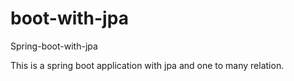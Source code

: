 # boot-with-jpa
Spring-boot-with-jpa

This is a spring boot application with jpa and one to many relation.
